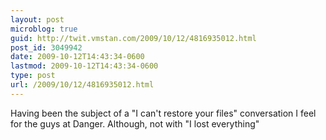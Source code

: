 ```yaml
---
layout: post
microblog: true
guid: http://twit.vmstan.com/2009/10/12/4816935012.html
post_id: 3049942
date: 2009-10-12T14:43:34-0600
lastmod: 2009-10-12T14:43:34-0600
type: post
url: /2009/10/12/4816935012.html
---
```

Having been the subject of a "I can't restore your files" conversation I feel for the guys at Danger. Although, not with "I lost everything"
